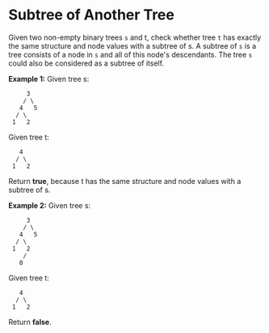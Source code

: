 # Subtree of Another Tree
Given two non-empty binary trees `s` and t, check whether tree `t` has exactly the same structure and node values with a subtree of s. A subtree of `s` is a tree consists of a node in `s` and all of this node's descendants. The tree `s` could also be considered as a subtree of itself.

**Example 1:**
Given tree s:
```
     3
    / \
   4   5
  / \
 1   2
```
Given tree t:

```
   4 
  / \
 1   2
```

Return **true**, because t has the same structure and node values with a subtree of s.  

**Example 2:**
Given tree s:
```
     3
    / \
   4   5
  / \
 1   2
    /
   0
```
Given tree t:
```
   4
  / \
 1   2
```
Return **false**.
